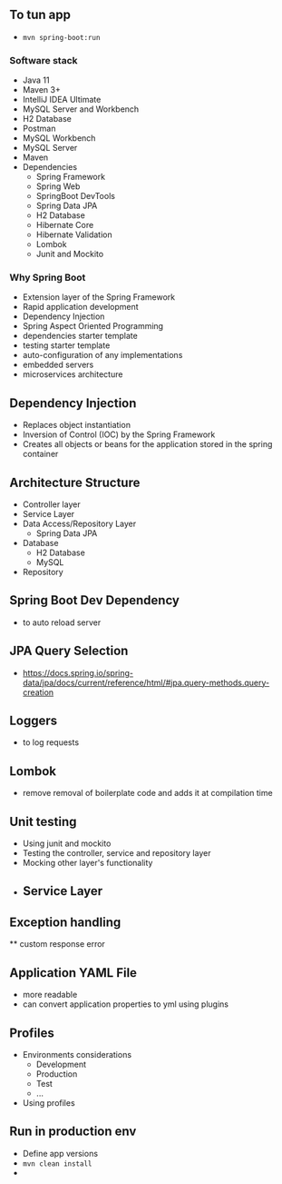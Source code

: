 ## **To tun app**
* `mvn spring-boot:run`

### **Software stack**
* Java 11
* Maven 3+
* IntelliJ IDEA Ultimate
* MySQL Server and Workbench
* H2 Database
* Postman
* MySQL Workbench
* MySQL Server
* Maven
* Dependencies
    - Spring Framework
    - Spring Web
    - SpringBoot DevTools
    - Spring Data JPA
    - H2 Database
    - Hibernate Core
    - Hibernate Validation
    - Lombok
    - Junit and Mockito

### **Why Spring Boot**
* Extension layer of the Spring Framework
* Rapid application development
* Dependency Injection
* Spring Aspect Oriented Programming
* dependencies starter template
* testing starter template
* auto-configuration of any implementations
* embedded servers
* microservices architecture

## **Dependency Injection**
* Replaces object instantiation
* Inversion of Control (IOC) by the Spring Framework
* Creates all objects or beans for the application stored in the spring container

## **Architecture Structure**
* Controller layer
* Service Layer
* Data Access/Repository Layer
    - Spring Data JPA
* Database
    - H2 Database
    - MySQL
* Repository

## **Spring Boot Dev Dependency**
* to auto reload server

## **JPA Query Selection**
* https://docs.spring.io/spring-data/jpa/docs/current/reference/html/#jpa.query-methods.query-creation

## **Loggers**
* to log requests

## **Lombok**
* remove removal of boilerplate code and adds it at compilation time

## **Unit testing**
* Using junit and mockito
* Testing the controller, service and repository layer
* Mocking other layer's functionality
* Service Layer
    - 

## **Exception handling**
** custom response error

## **Application YAML File**
* more readable
* can convert application properties to yml using plugins

## **Profiles**
* Environments considerations
    - Development
    - Production
    - Test 
    - ... 
* Using profiles

## **Run in production env**
* Define app versions
* `mvn clean install`
* 
